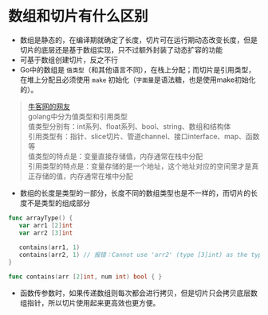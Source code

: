 # 数组和切片有什么区别

- 数组是静态的，在编译期就确定了长度，切片可在运行期动态改变长度，但是切片的底层还是基于数组实现，只不过额外封装了动态扩容的功能
- 可基于数组创建切片，反之不行
- Go中的数组是 `值类型`（和其他语言不同），在栈上分配；而切片是引用类型，在堆上分配且必须使用 `make` 初始化（`字面量`是语法糖，也是使用make初始化的）。

> [牛客网的网友](https://www.nowcoder.com/questionTerminal/11e7d34b84e14e269eaa558a8d39a93c?)  
golang中分为值类型和引用类型  
值类型分别有：int系列、float系列、bool、string、数组和结构体  
引用类型有：指针、slice切片、管道channel、接口interface、map、函数等  
值类型的特点是：变量直接存储值，内存通常在栈中分配  
引用类型的特点是：变量存储的是一个地址，这个地址对应的空间里才是真正存储的值，内存通常在堆中分配  

- 数组的长度是类型的一部分，长度不同的数组类型也是不一样的，而切片的长度不是类型的组成部分

```go
func arrayType() {  
   var arr1 [2]int  
   var arr2 [3]int  
  
   contains(arr1, 1)  
   contains(arr2, 1) // 报错：Cannot use 'arr2' (type [3]int) as the type [2]int
}

func contains(arr [2]int, num int) bool { }
```

- 函数传参数时，如果传递数组则每次都会进行拷贝，但是切片只会拷贝底层数组指针，所以切片使用起来更高效也更方便。